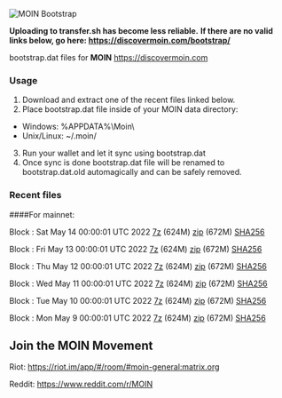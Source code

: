 ![MOIN Bootstrap](https://i.imgur.com/KjM1jMp.jpg)

**Uploading to transfer.sh has become less reliable.**
**If there are no valid links below, go here: https://discovermoin.com/bootstrap/**

bootstrap.dat files for **MOIN** https://discovermoin.com

### Usage

1. Download and extract one of the recent files linked below.
2. Place bootstrap.dat file inside of your MOIN data directory:
 - Windows: %APPDATA%\Moin\
 - Unix/Linux: ~/.moin/
3. Run your wallet and let it sync using bootstrap.dat
4. Once sync is done bootstrap.dat file will be renamed to bootstrap.dat.old automagically and can be safely removed.


### Recent files

####For mainnet:

Block : Sat May 14 00:00:01 UTC 2022 [7z](https://transfer.sh/Xuz3K7/bootstrap.dat.20220514.7z) (624M) [zip](https://transfer.sh/aIWYxd/bootstrap.dat.20220514.zip) (672M) [SHA256](https://transfer.sh/W5Knyt/sha256.txt)

Block : Fri May 13 00:00:01 UTC 2022 [7z](https://transfer.sh/mRDF2n/bootstrap.dat.20220513.7z) (624M) [zip](https://transfer.sh/PCTioU/bootstrap.dat.20220513.zip) (672M) [SHA256](https://transfer.sh/Hhav83/sha256.txt)

Block : Thu May 12 00:00:01 UTC 2022 [7z](https://transfer.sh/da0zKu/bootstrap.dat.20220512.7z) (624M) [zip](https://transfer.sh/36Bh9u/bootstrap.dat.20220512.zip) (672M) [SHA256](https://transfer.sh/nLYezl/sha256.txt)

Block : Wed May 11 00:00:01 UTC 2022 [7z](https://transfer.sh/wpGzly/bootstrap.dat.20220511.7z) (624M) [zip](https://transfer.sh/ygSIps/bootstrap.dat.20220511.zip) (672M) [SHA256](https://transfer.sh/tSm22n/sha256.txt)

Block : Tue May 10 00:00:01 UTC 2022 [7z](https://transfer.sh/oidNUv/bootstrap.dat.20220510.7z) (624M) [zip](https://transfer.sh/O54Nel/bootstrap.dat.20220510.zip) (672M) [SHA256](https://transfer.sh/HsTCUy/sha256.txt)

Block : Mon May  9 00:00:01 UTC 2022 [7z](https://transfer.sh/ihAJSq/bootstrap.dat.20220509.7z) (624M) [zip](https://transfer.sh/dp06hp/bootstrap.dat.20220509.zip) (672M) [SHA256](https://transfer.sh/1RSI37/sha256.txt)

## Join the MOIN Movement

Riot: https://riot.im/app/#/room/#moin-general:matrix.org

Reddit: https://www.reddit.com/r/MOIN
